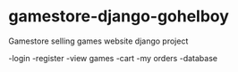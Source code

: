 # gamestore-django-gohelboy

Gamestore selling games website django project

-login
-register
-view games
-cart
-my orders
-database
